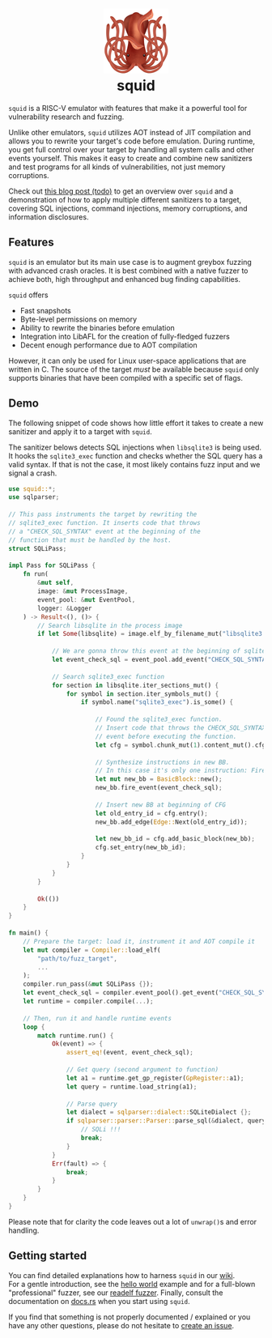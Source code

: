 <h1 align="center">
    <a href="">
        <img src="./logo.png" width="128" height="auto">
    </a>
    <br/>
    squid 
    <br/>
</h1>

`squid` is a RISC-V emulator with features that make it a powerful tool for vulnerability research and fuzzing.

Unlike other emulators, `squid` utilizes AOT instead of JIT compilation and allows you to rewrite your target's code before emulation.
During runtime, you get full control over your target by handling all system calls and other events yourself.
This makes it easy to create and combine new sanitizers and test programs for all kinds of vulnerabilities, not just memory corruptions.

Check out [this blog post (todo)]() to get an overview over `squid` and a demonstration of how to apply multiple different sanitizers to a target,
covering SQL injections, command injections, memory corruptions, and information disclosures.

## Features
`squid` is an emulator but its main use case is to augment greybox fuzzing with advanced crash oracles.
It is best combined with a native fuzzer to achieve both, high throughput and enhanced bug finding capabilities.

`squid` offers
- Fast snapshots
- Byte-level permissions on memory
- Ability to rewrite the binaries before emulation
- Integration into LibAFL for the creation of fully-fledged fuzzers
- Decent enough performance due to AOT compilation

However, it can only be used for Linux user-space applications that are written in C.
The source of the target _must_ be available because `squid` only supports binaries that have been compiled
with a specific set of flags.

## Demo
The following snippet of code shows how little effort it takes to create a new sanitizer and apply it to a target with `squid`.   

The sanitizer belows detects SQL injections when `libsqlite3` is being used. It hooks the `sqlite3_exec` function and checks
whether the SQL query has a valid syntax. If that is not the case, it most likely contains fuzz input and we signal a crash.

```rs
use squid::*;
use sqlparser;

// This pass instruments the target by rewriting the
// sqlite3_exec function. It inserts code that throws
// a "CHECK_SQL_SYNTAX" event at the beginning of the
// function that must be handled by the host.
struct SQLiPass;

impl Pass for SQLiPass {
    fn run(
        &mut self,
        image: &mut ProcessImage, 
        event_pool: &mut EventPool, 
        logger: &Logger
    ) -> Result<(), ()> {
        // Search libsqlite in the process image
        if let Some(libsqlite) = image.elf_by_filename_mut("libsqlite3.so.0") {
            
            // We are gonna throw this event at the beginning of sqlite3_exec
            let event_check_sql = event_pool.add_event("CHECK_SQL_SYNTAX");
            
            // Search sqlite3_exec function
            for section in libsqlite.iter_sections_mut() {
                for symbol in section.iter_symbols_mut() {
                    if symbol.name("sqlite3_exec").is_some() {
                        
                        // Found the sqlite3_exec function. 
                        // Insert code that throws the CHECK_SQL_SYNTAX
                        // event before executing the function.
                        let cfg = symbol.chunk_mut(1).content_mut().cfg_mut();

                        // Synthesize instructions in new BB.
                        // In this case it's only one instruction: FireEvent
                        let mut new_bb = BasicBlock::new();
                        new_bb.fire_event(event_check_sql);

                        // Insert new BB at beginning of CFG
                        let old_entry_id = cfg.entry();
                        new_bb.add_edge(Edge::Next(old_entry_id));

                        let new_bb_id = cfg.add_basic_block(new_bb);
                        cfg.set_entry(new_bb_id);
                    }
                }
            }
        }

        Ok(())
    }
}

fn main() {
    // Prepare the target: load it, instrument it and AOT compile it
    let mut compiler = Compiler::load_elf(
        "path/to/fuzz_target",
        ...
    );
    compiler.run_pass(&mut SQLiPass {});
    let event_check_sql = compiler.event_pool().get_event("CHECK_SQL_SYNTAX");
    let runtime = compiler.compile(...);

    // Then, run it and handle runtime events
    loop {
        match runtime.run() {
            Ok(event) => {
                assert_eq!(event, event_check_sql);

                // Get query (second argument to function)
                let a1 = runtime.get_gp_register(GpRegister::a1);
                let query = runtime.load_string(a1);
                
                // Parse query
                let dialect = sqlparser::dialect::SQLiteDialect {};
                if sqlparser::parser::Parser::parse_sql(&dialect, query).is_err() {
                    // SQLi !!!
                    break;
                }
            }
            Err(fault) => {
                break;
            }
        }
    }
}
```

Please note that for clarity the code leaves out a lot of `unwrap()`s and error handling.

## Getting started
You can find detailed explanations how to harness `squid` in our [wiki](./wiki).   
For a gentle introduction, see the [hello world](./examples/helloworld) example and for a
full-blown "professional" fuzzer, see our [readelf fuzzer](./examples/readelf).
Finally, consult the documentation on [docs.rs](https://docs.rs/squid) when you start using `squid`.

If you find that something is not properly documented / explained or you have any other questions, please
do not hesitate to [create an issue](https://github.com/fkie-cad/squid/issues/new).

